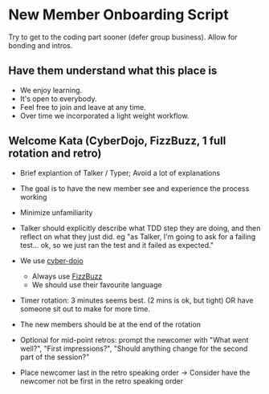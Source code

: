 # New Member Onboarding Script


Try to get to the coding part sooner (defer group business). Allow for bonding and intros.

## Have them understand what this place is

- We enjoy learning.
- It's open to everybody.
- Feel free to join and leave at any time.
- Over time we incorporated a light weight workflow.

## Welcome Kata (CyberDojo, FizzBuzz, 1 full rotation and retro)

- Brief explantion of Talker / Typer; Avoid a lot of explanations
- The goal is to have the new member see and experience the process working
- Minimize unfamiliarity
- Talker should explicitly describe what TDD step they are doing, and then reflect on what they just did. eg "as Talker, I'm going to ask for a failing test... ok, so we just ran the test and it failed as expected."

- We use [cyber-dojo](https://cyber-dojo.org/creator/home)
  - Always use [FizzBuzz](https://cyber-dojo.org/creator/choose_ltf?exercise_name=Fizz%20Buzz)
  - We should use their favourite language
- Timer rotation: 3 minutes seems best. (2 mins is ok, but tight) OR have someone sit out to make for more time.
- The new members should be at the end of the rotation
- Optional for mid-point retros: prompt the newcomer with "What went well?", "First impressions?", "Should anything change for the second part of the session?"
- Place newcomer last in the retro speaking order -> Consider have the newcomer not be first in the retro speaking order
  